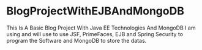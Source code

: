 # BlogProjectWithEJBAndMongoDB
This Is A Basic Blog Project With Java EE Technologies And MongoDB
I am using and will use to use JSF, PrimeFaces, EJB and Spring Security to program the Software and MongoDB to store the datas.
